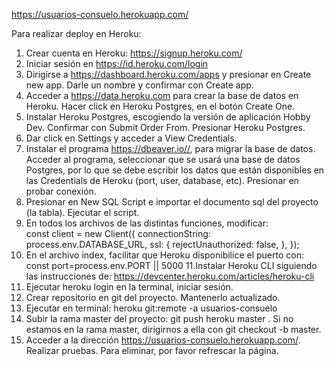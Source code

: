 https://usuarios-consuelo.herokuapp.com/

Para realizar deploy en Heroku:
1. Crear cuenta en Heroku: https://signup.heroku.com/
2. Iniciar sesión en https://id.heroku.com/login
3. Dirigirse a https://dashboard.heroku.com/apps y presionar en Create new app. Darle un nombre y confirmar con Create app.
4. Acceder a https://data.heroku.com para crear la base de datos en Heroku. Hacer click en Heroku Postgres, en el botón Create One.
5. Instalar Heroku Postgres, escogiendo la versión de aplicación Hobby Dev. Confirmar con Submit Order From. Presionar Heroku Postgres.
6. Dar click en Settings y acceder a View Credentials.
7. Instalar el programa https://dbeaver.io//, para migrar la base de datos.  Acceder al programa, seleccionar que se usará una base de datos Postgres, por lo que se debe escribir los datos que están disponibles en las Credentials de Heroku (port, user, database, etc). Presionar en probar conexión.
8. Presionar en New SQL Script e importar el documento sql del proyecto (la tabla). Ejecutar el script.
9. En todos los archivos de las distintas funciones, modificar:   
const client = new Client({
    connectionString: process.env.DATABASE_URL,
    ssl: {
      rejectUnauthorized: false,
    },
  });
10. En el archivo index, facilitar que Heroku disponibilice el puerto con: const port=process.env.PORT || 5000
11.Instalar Heroku CLI siguiendo las instrucciones de: https://devcenter.heroku.com/articles/heroku-cli
12. Ejecutar heroku login en la terminal, iniciar sesión.
13. Crear repositorio en git del proyecto. Mantenerlo actualizado.
14. Ejecutar en terminal: heroku git:remote -a usuarios-consuelo
15. Subir la rama master del proyecto: git push heroku master . Si no estamos en la rama master, dirigirnos a ella con git checkout -b master.
16. Acceder a la dirección https://usuarios-consuelo.herokuapp.com/. Realizar pruebas. Para eliminar, por favor refrescar la página.


